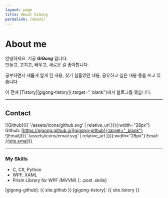 ```yaml
---
layout: page
title: About GiGong
permalink: /about/
---
```


# About me

안녕하세요. 기공 ***GiGong*** 입니다.  
만들고, 고치고, 배우고, 새로운 걸 좋아합니다.

공부하면서 새롭게 알게 된 내용, 찾기 힘들었던 내용, 공유하고 싶은 내용 등을 쓰고 있습니다.

이 전에 [Tistory][gigong-tistory]{:target="_blank"}에서 블로그를 했습니다.


----


## Contact
![Github]({{ '/assets/icons/github.svg' | relative_url }}){:width="28px"} Github: [https://gigong.github.io][gigong-github]{:target="_blank"}  
![Email]({{ '/assets/icons/email.svg' | relative_url }}){:width="28px"} Email: [{{site.email}}](mailto:{{site.email}})


----


### My Skills

  - C, C#, Python
  - WPF, XAML
  - Prism Library for WPF (MVVM)
{: .post .skills}



[gigong-github]: {{ site.github }}
[gigong-tistory]: {{ site.tistory }}